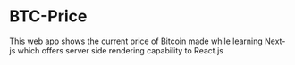 # BTC-Price

This web app shows the current price of Bitcoin made while learning Next-js which offers server side rendering capability to React.js
